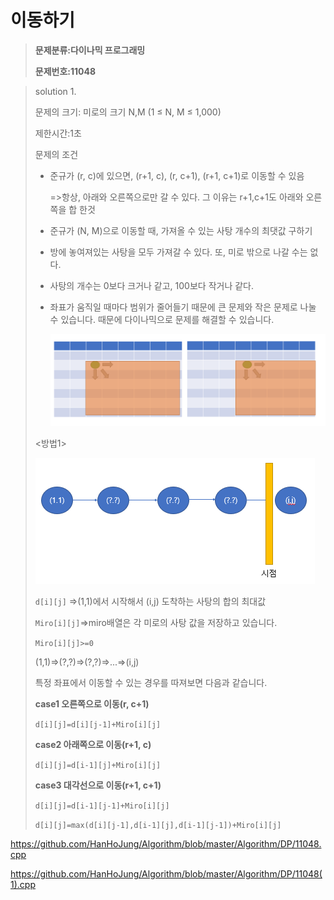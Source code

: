 # 이동하기

> **문제분류:다이나믹 프로그래밍**
>
> **문제번호:11048**

> solution 1.
>
> 문제의 크기: 미로의 크기 N,M (1 ≤ N, M ≤ 1,000)
>
> 제한시간:1초
>
> 
>
> 문제의 조건
>
> - 준규가 (r, c)에 있으면, (r+1, c), (r, c+1), (r+1, c+1)로 이동할 수 있음
>
>   =>항상, 아래와 오른쪽으로만 갈 수 있다. 그 이유는 r+1,c+1도 아래와 오른쪽을 합 한것
>
> - 준규가 (N, M)으로 이동할 때, 가져올 수 있는 사탕 개수의 최댓값 구하기
>
> - 방에 놓여져있는 사탕을 모두 가져갈 수 있다. 또, 미로 밖으로 나갈 수는 없다.
>
> - 사탕의 개수는 0보다 크거나 같고, 100보다 작거나 같다.
>
> - 좌표가 움직일 때마다 범위가 줄어들기 때문에 큰 문제와 작은 문제로 나눌 수 있습니다. 때문에 다이나믹으로 문제를 해결할 수 있습니다.
>
>   ![](../Clip/dp1.PNG)
>
> <방법1>
>
> ![](../Clip/dp2.PNG)
>
> `d[i][j]` =>(1,1)에서 시작해서 (i,j) 도착하는 사탕의 합의 최대값
>
> `Miro[i][j]`=>miro배열은 각 미로의 사탕 값을 저장하고 있습니다.
>
> `Miro[i][j]>=0`
>
> 
>
> (1,1)=>(?,?)=>(?,?)=>...=>(i,j)
>
> 특정 좌표에서 이동할 수 있는 경우를 따져보면 다음과 같습니다.
>
> **case1 오른쪽으로 이동(r, c+1)**
>
> `d[i][j]=d[i][j-1]+Miro[i][j] ` 
>
> **case2 아래쪽으로 이동(r+1, c)**
>
> `d[i][j]=d[i-1][j]+Miro[i][j] ` 
>
> **case3 대각선으로 이동(r+1, c+1)**
>
> `d[i][j]=d[i-1][j-1]+Miro[i][j] ` 
>
> 
>
> `d[i][j]=max(d[i][j-1],d[i-1][j],d[i-1][j-1])+Miro[i][j] ` 

https://github.com/HanHoJung/Algorithm/blob/master/Algorithm/DP/11048.cpp

https://github.com/HanHoJung/Algorithm/blob/master/Algorithm/DP/11048(1).cpp






